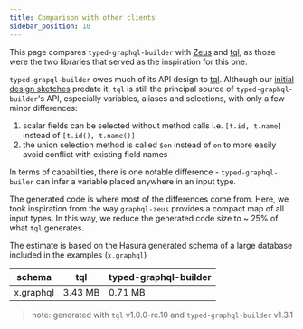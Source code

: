 ```yaml
---
title: Comparison with other clients
sidebar_position: 10
---
```


This page compares `typed-graphql-builder` with [Zeus] and [tql], as those were the two libraries that
served as the inspiration for this one.

`typed-grapql-builder` owes much of its API design to [tql]. Although our
[initial design sketches][initial] predate it, `tql` is still the principal source of
`typed-graphql-builder`'s API, especially variables, aliases and selections, with only a few minor
differences:

1. scalar fields can be selected without method calls i.e. `[t.id, t.name]` instead of `[t.id(), t.name()]`
2. the union selection method is called `$on` instead of `on` to more easily avoid conflict with
   existing field names

In terms of capabilities, there is one notable difference - `typed-graphql-builer` can infer a
variable placed anywhere in an input type.

The generated code is where most of the differences come from. Here, we took inspiration from the
way `graphql-zeus` provides a compact map of all input types. In this way, we reduce the generated
code size to ~ 25% of what `tql` generates.

The estimate is based on the Hasura generated schema of a large database included in the examples
(`x.graphql`)

| schema    | tql     | typed-graphql-builder |
| --------- | ------- | --------------------- |
| x.graphql | 3.43 MB | 0.71 MB               |

> note: generated with `tql` v1.0.0-rc.10 and `typed-graphql-builder` v1.3.1

[tql]: tql.dev
[zeus]: https://zeus.graphqleditor.com/
[initial]: https://github.com/hfour/gql-builder/blob/22a077aea0db71962ffcc2266e131fe159e14e57/src/builder-3.ts
